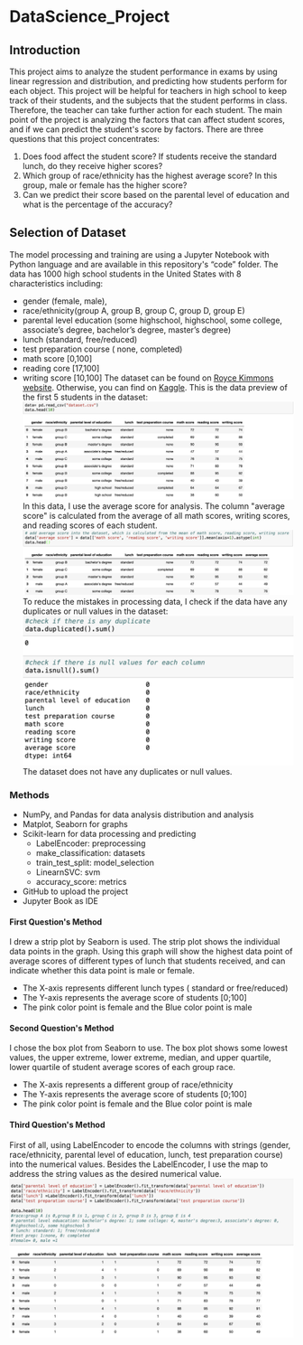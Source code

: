 # DataScience_Project

## Introduction
  This project aims to analyze the student performance in exams by using linear regression and distribution, and predicting how students perform for each object. This project will be helpful for teachers in high school to keep track of their students, and the subjects that the student performs in class. Therefore, the teacher can take further action for each student.
The main point of the project is analyzing the factors that can affect student scores, and if we can predict the student's score by factors. There are three questions that this project concentrates:
  1. Does food affect the student score? If students receive the standard lunch, do they receive higher scores?
  2. Which group of race/ethnicity has the highest average score? In this group, male or female has the higher score?
  3. Can we predict their score based on the parental level of education and what is the percentage of the accuracy?

## Selection of Dataset
  The model processing and training are using a Jupyter Notebook with Python language  and are available in this repository's “code” folder. The data has 1000 high school students in the United States with 8 characteristics including: 
-  gender (female, male), 
-  race/ethnicity(group A, group B, group C, group D, group E)
-  parental level education (some highschool, highschool, some college, associate’s degree, bachelor’s degree, master’s degree)
-  lunch (standard, free/reduced)
-  test preparation course ( none, completed) 
-  math score [0,100]
-  reading core [17,100]
-  writing score [10,100]
  The dataset can be found on [Royce Kimmons website](http://roycekimmons.com/tools/generated_data/exams). Otherwise, you can find on [Kaggle](https://www.kaggle.com/datasets/spscientist/students-performance-in-exams/data).
This is the data preview of the first 5 students in the dataset:
![Original Data Preview](/Graphs/orig_data_preview.png)
  In this data, I use the average score for analysis. The column "average score" is calculated from the average of all math scores, writing scores, and reading scores of each student.
![Add Average Score](/Graphs/avg_score_data.png)
  To reduce the mistakes in processing data, I check if the data have any duplicates or null values in the dataset:
![Check Data](/Graphs/check_data.png)
The dataset does not have any duplicates or null values.
### Methods
-  NumPy, and Pandas for data analysis distribution and analysis
-  Matplot, Seaborn for graphs
-  Scikit-learn for data processing and predicting
    - LabelEncoder: preprocessing
    - make_classification: datasets
    - train_test_split: model_selection
    - LinearnSVC: svm 
    - accuracy_score: metrics
-  GitHub to upload the project
-  Jupyter Book as IDE
#### First Question's Method 
  I drew a strip plot by Seaborn is used. The strip plot shows the individual data points in the graph. Using this graph will show the highest data point of average scores of different types of lunch that students received, and can indicate whether this data point is male or female.
   - The X-axis represents different lunch types ( standard or free/reduced)
   - The Y-axis represents the average score of students [0;100]
   - The pink color point is female and the Blue color point is male
#### Second Question's Method
  I chose the box plot from Seaborn to use. The box plot shows some lowest values, the upper extreme, lower extreme, median, and upper quartile, lower quartile of student average scores of each group race.  
   - The X-axis represents a different group of race/ethnicity
   - The Y-axis represents the average score of students [0;100]
   - The pink color point is female and the Blue color point is male
#### Third Question's Method
  First of all, using LabelEncoder to encode the columns with strings (gender, race/ethnicity,	parental level of education,	lunch, test preparation course) into the numerical values. Besides the LabelEncoder, I use the map to address the string values as the desired numerical value. 
  ![LabelEncoder](/Graphs/label_encoder.png)
  
